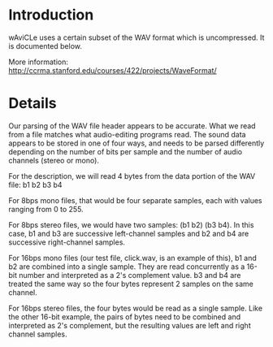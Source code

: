 # Introduction #

wAviCLe uses a certain subset of the WAV format which is uncompressed. It is documented below.

More information:
http://ccrma.stanford.edu/courses/422/projects/WaveFormat/

# Details #

Our parsing of the WAV file header appears to be accurate. What we read from a file matches what audio-editing programs read. The sound data appears to be stored in one of four ways, and needs to be parsed differently depending on the number of bits per sample and the number of audio channels (stereo or mono).

For the description, we will read 4 bytes from the data portion of the WAV file: b1 b2 b3 b4

For 8bps mono files, that would be four separate samples, each with values ranging from 0 to 255.

For 8bps stereo files, we would have two samples: (b1 b2) (b3 b4). In this case, b1 and b3 are successive left-channel samples and b2 and b4 are successive right-channel samples.

For 16bps mono files (our test file, click.wav, is an example of this), b1 and b2 are combined into a single sample. They are read concurrently as a 16-bit number and interpreted as a 2's complement value. b3 and b4 are treated the same way so the four bytes represent 2 samples on the same channel.

For 16bps stereo files, the four bytes would be read as a single sample. Like the other 16-bit example, the pairs of bytes need to be combined and interpreted as 2's complement, but the resulting values are left and right channel samples.